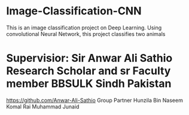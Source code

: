 # Image-Classification-CNN
This is an image classification project on Deep Learning. Using convolutional Neural Network, this project classifies two animals

# Supervisior: Sir Anwar Ali Sathio Research Scholar and sr Faculty member BBSULK Sindh Pakistan
https://github.com/Anwar-Ali-Sathio 
Group Partner
Hunzila Bin Naseem
Komal Rai
Muhammad Junaid
